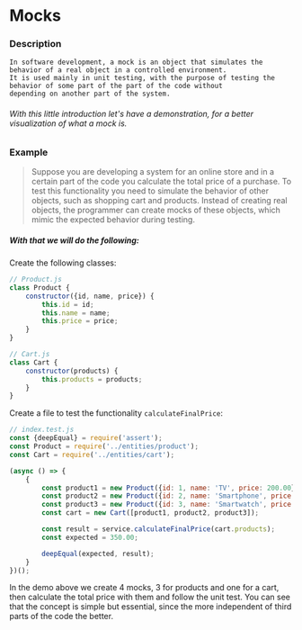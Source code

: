 # Mocks

### Description

```
In software development, a mock is an object that simulates the behavior of a real object in a controlled environment.
It is used mainly in unit testing, with the purpose of testing the behavior of some part of the part of the code without
depending on another part of the system.
```

###### With this little introduction let's have a demonstration, for a better visualization of what a mock is.

### Example

> Suppose you are developing a system for an online store and in a certain part of the code you calculate the total
> price of a purchase. To test this functionality you need to simulate the behavior of other objects, such as shopping
> cart and products. Instead of creating real objects, the programmer can create mocks of these objects, which mimic the
> expected behavior during testing.

##### With that we will do the following:

Create the following classes:

```js
// Product.js
class Product {
    constructor({id, name, price}) {
        this.id = id;
        this.name = name;
        this.price = price;
    }
}
```

```js
// Cart.js
class Cart {
    constructor(products) {
        this.products = products;
    }
}
```

Create a file to test the functionality `calculateFinalPrice`:

```js
// index.test.js
const {deepEqual} = require('assert');
const Product = require('../entities/product');
const Cart = require('../entities/cart');

(async () => {
    {
        const product1 = new Product({id: 1, name: 'TV', price: 200.00});
        const product2 = new Product({id: 2, name: 'Smartphone', price: 100.00});
        const product3 = new Product({id: 3, name: 'Smartwatch', price: 50.00});
        const cart = new Cart([product1, product2, product3]);

        const result = service.calculateFinalPrice(cart.products);
        const expected = 350.00;

        deepEqual(expected, result);
    }
})();
```

In the demo above we create 4 mocks, 3 for products and one for a cart, then calculate the total price with them and
follow the
unit test. You can see that the concept is simple but essential, since the more independent of third
parts of the code the better.